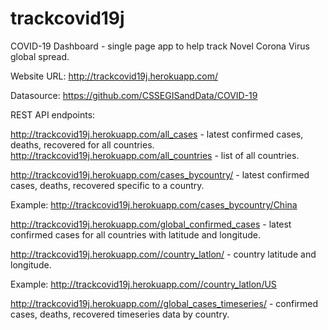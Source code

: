 # trackcovid19j
COVID-19 Dashboard - single page app to help track Novel Corona Virus global spread.


Website URL: http://trackcovid19j.herokuapp.com/


Datasource: https://github.com/CSSEGISandData/COVID-19


REST API endpoints:

http://trackcovid19j.herokuapp.com/all_cases - latest confirmed cases, deaths, recovered for all countries.
http://trackcovid19j.herokuapp.com/all_countries - list of all countries.

http://trackcovid19j.herokuapp.com/cases_bycountry/<country> - latest confirmed cases, deaths, recovered specific to a country.

Example: http://trackcovid19j.herokuapp.com/cases_bycountry/China
  
http://trackcovid19j.herokuapp.com/global_confirmed_cases - latest confirmed cases for all countries with latitude and longitude.

http://trackcovid19j.herokuapp.com//country_latlon/<country> - country latitude and longitude.
  
Example: http://trackcovid19j.herokuapp.com//country_latlon/US
  
http://trackcovid19j.herokuapp.com//global_cases_timeseries/<country> - confirmed cases, deaths, recovered timeseries data by country.


